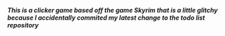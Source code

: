 ***This is a clicker game based off the game Skyrim that is a little glitchy because I accidentally commited my latest change to the todo list repository***

